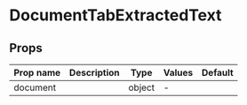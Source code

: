 # DocumentTabExtractedText

## Props

| Prop name | Description | Type   | Values | Default |
| --------- | ----------- | ------ | ------ | ------- |
| document  |             | object | -      |         |
